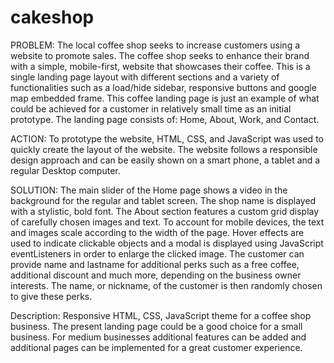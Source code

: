 # cakeshop

PROBLEM: The local coffee shop seeks to increase customers using a website to promote sales. The coffee shop seeks to enhance their brand with a simple, mobile-first, website that showcases their coffee. This is a single landing page layout with different sections and a variety of functionalities such as a load/hide sidebar, responsive buttons and google map embedded frame. This coffee landing page is just an example of what could be achieved for a customer in relatively small time as an initial prototype. The landing page consists of: Home, About, Work, and Contact.

ACTION: To prototype the website, HTML, CSS, and JavaScript was used to quickly create the layout of the website. The website follows a responsible design approach and can be easily shown on a smart phone, a tablet and a regular Desktop computer.

SOLUTION: The main slider of the Home page shows a video in the background for the regular and tablet screen. The shop name is displayed with a stylistic, bold font. The About section features a custom grid display of carefully chosen images and text. To account for mobile devices, the text and images scale according to the width of the page. Hover effects are used to indicate clickable objects and a modal is displayed using JavaScript eventListeners in order to enlarge the clicked image. The customer can provide name and lastname for additional perks such as a free coffee, additional discount and much more, depending on the business owner interests. The name, or nickname, of the customer is then randomly chosen to give these perks.

Description: Responsive HTML, CSS, JavaScript theme for a coffee shop business. The present landing page could be a good choice for a small business. For medium businesses additional features can be added and additional pages can be implemented for a great customer experience.
